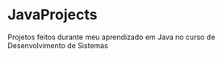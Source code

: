 # JavaProjects
Projetos feitos durante meu aprendizado em Java no curso de Desenvolvimento de Sistemas
